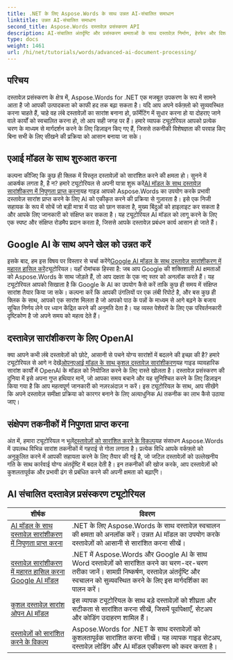 ```yaml
---
title: .NET के लिए Aspose.Words के साथ उन्नत AI-संचालित समाधान
linktitle: उन्नत AI-संचालित समाधान
second_title: Aspose.Words दस्तावेज़ प्रसंस्करण API
description: AI-संचालित अंतर्दृष्टि और प्रसंस्करण क्षमताओं के साथ दस्तावेज़ निर्माण, हेरफेर और विश्लेषण को स्वचालित करने के लिए चरण-दर-चरण विधियां जानें।
type: docs
weight: 1461
url: /hi/net/tutorials/words/advanced-ai-document-processing/
---
```

## परिचय

दस्तावेज़ प्रसंस्करण के क्षेत्र में, Aspose.Words for .NET एक मजबूत उपकरण के रूप में सामने आता है जो आपकी उत्पादकता को काफी हद तक बढ़ा सकता है। यदि आप अपने वर्कफ़्लो को सुव्यवस्थित करना चाहते हैं, चाहे वह लंबे दस्तावेज़ों का सारांश बनाना हो, फ़ॉर्मेटिंग में सुधार करना हो या दोहराए जाने वाले कार्यों को स्वचालित करना हो, तो आप सही जगह पर हैं। हमारे व्यापक ट्यूटोरियल आपको प्रत्येक चरण के माध्यम से मार्गदर्शन करने के लिए डिज़ाइन किए गए हैं, जिससे तकनीकी विशेषज्ञता की परवाह किए बिना सभी के लिए सीखने की प्रक्रिया को आसान बनाया जा सके।

## एआई मॉडल के साथ शुरुआत करना

कल्पना कीजिए कि कुछ ही क्लिक में विस्तृत दस्तावेज़ों को सारांशित करने की क्षमता हो। सुनने में आकर्षक लगता है, है न? हमारे ट्यूटोरियल से अपनी यात्रा शुरू करें[AI मॉडल के साथ दस्तावेज़ सारांशीकरण में निपुणता प्राप्त करना](./mastering-document-summarization-ai-model/)यह गाइड आपको Aspose.Words का उपयोग करके प्रभावी दस्तावेज़ सारांश प्राप्त करने के लिए AI को एकीकृत करने की प्रक्रिया से गुज़ारता है। इसे एक निजी सहायक के रूप में सोचें जो बड़ी मात्रा में पाठ को छान सकता है, मुख्य बिंदुओं को हाइलाइट कर सकता है और आपके लिए जानकारी को संक्षिप्त कर सकता है। यह ट्यूटोरियल AI मॉडल को लागू करने के लिए एक स्पष्ट और संक्षिप्त रोडमैप प्रदान करता है, जिससे आपके दस्तावेज़ प्रबंधन कार्य आसान हो जाते हैं।

## Google AI के साथ अपने खेल को उन्नत करें

 इसके बाद, हम इस विषय पर विस्तार से चर्चा करेंगे[Google AI मॉडल के साथ दस्तावेज़ सारांशीकरण में महारत हासिल करें](./mastering-document-summarization-google-ai-model/)ट्यूटोरियल। यहाँ रोमांचक हिस्सा है: जब आप Google की शक्तिशाली AI क्षमताओं को Aspose.Words के साथ जोड़ते हैं, तो आप दक्षता के एक नए स्तर को अनलॉक करते हैं। यह ट्यूटोरियल आपको सिखाता है कि Google के AI का उपयोग कैसे करें ताकि कुछ ही समय में संक्षिप्त सारांश तैयार किया जा सके। कल्पना करें कि आपकी उंगलियों पर एक लंबी रिपोर्ट है, और बस कुछ ही क्लिक के साथ, आपको एक सारांश मिलता है जो आपको पाठ के पन्नों के माध्यम से आगे बढ़ने के बजाय सूचित निर्णय लेने पर ध्यान केंद्रित करने की अनुमति देता है। यह व्यस्त पेशेवरों के लिए एक परिवर्तनकारी दृष्टिकोण है जो अपने समय को महत्व देते हैं।

## दस्तावेज़ सारांशीकरण के लिए OpenAI

 क्या आपने कभी लंबे दस्तावेज़ों को छोटे, आसानी से पचने योग्य सारांशों में बदलने की इच्छा की है? हमारे ट्यूटोरियल से आगे न देखें[ओपनएआई मॉडल के साथ कुशल दस्तावेज़ सारांशीकरण](./efficient-document-summarization-openai-model/)यह गाइड व्यावहारिक सारांश कार्यों में OpenAI के मॉडल को नियोजित करने के लिए रास्ते खोलता है। दस्तावेज़ प्रसंस्करण की दुनिया में इसे अपना गुप्त हथियार मानें, जो आपका समय बचाने और यह सुनिश्चित करने के लिए डिज़ाइन किया गया है कि आप महत्वपूर्ण जानकारी को नज़रअंदाज़ न करें। इस ट्यूटोरियल के साथ, आप सीखेंगे कि अपने दस्तावेज़ समीक्षा प्रक्रिया को कारगर बनाने के लिए अत्याधुनिक AI तकनीक का लाभ कैसे उठाया जाए।

## संक्षेपण तकनीकों में निपुणता प्राप्त करना

 अंत में, हमारा ट्यूटोरियल न भूलें[दस्तावेज़ों को सारांशित करने के विकल्प](./summarize-documents-options/)यह संसाधन Aspose.Words में उपलब्ध विभिन्न सारांश तकनीकों में गहराई से गोता लगाता है। प्रत्येक विधि आपके वर्कफ़्लो को अनुकूलित करने में आपकी सहायता करने के लिए तैयार की गई है, जो जटिल दस्तावेज़ों को उल्लेखनीय गति के साथ कार्रवाई योग्य अंतर्दृष्टि में बदल देती है। इन तकनीकों की खोज करके, आप दस्तावेज़ों को कुशलतापूर्वक और प्रभावी ढंग से प्रबंधित करने की अपनी क्षमता को बढ़ाएँगे।

 ## AI संचालित दस्तावेज़ प्रसंस्करण ट्यूटोरियल
| शीर्षक | विवरण |
| --- | --- |
| [AI मॉडल के साथ दस्तावेज़ सारांशीकरण में निपुणता प्राप्त करना](./mastering-document-summarization-ai-model/) | .NET के लिए Aspose.Words के साथ दस्तावेज़ स्वचालन की क्षमता को अनलॉक करें। उन्नत AI मॉडल का उपयोग करके दस्तावेज़ों को आसानी से सारांशित करना सीखें। |
| [दस्तावेज़ सारांशीकरण में महारत हासिल करना Google AI मॉडल](./mastering-document-summarization-google-ai-model/) | .NET में Aspose.Words और Google AI के साथ Word दस्तावेज़ों को सारांशित करने का चरण-दर-चरण तरीका जानें। सामग्री निष्कर्षण, दस्तावेज़ अंतर्दृष्टि और स्वचालन को सुव्यवस्थित करने के लिए इस मार्गदर्शिका का पालन करें। |
| [कुशल दस्तावेज़ सारांश ओपन AI मॉडल](./efficient-document-summarization-openai-model/) | इस व्यापक ट्यूटोरियल के साथ बड़े दस्तावेज़ों को शीघ्रता और सटीकता से सारांशित करना सीखें, जिसमें पूर्वापेक्षाएँ, सेटअप और कोडिंग उदाहरण शामिल हैं। |
| [दस्तावेज़ों को सारांशित करने के विकल्प](./summarize-documents-options/) | Aspose.Words for .NET के साथ दस्तावेज़ों को कुशलतापूर्वक सारांशित करना सीखें। यह व्यापक गाइड सेटअप, दस्तावेज़ लोडिंग और AI मॉडल एकीकरण को कवर करता है। |